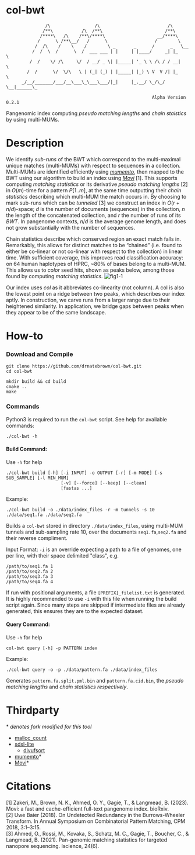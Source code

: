 # col-bwt
```console
               /\                 /\                          /\     
              /**\           /\  /**\                        /**\    
             /****\   /\    /**\/****\                    __/****\     
            /      \ /**\__/   /      \                  /        \ 
           /  /\    /    \    /        \ _       _      /      _   \__
          /  /  \  /      \  /  ___ ___ | |     | |____/     _| |_    \ 
         /  /    \/ /\     \/  / __/ _ \| |_____| '_ \ \ /\ / / __|    \ 
        /  /      \/  \/\   \ | (_| (_) | |_____| |_) \ V  V /| |_      \ 
      _/__/_______/___/__\___\_\___\___/|_|     |_.__/ \_/\_/  \__|______\_

                                                        Alpha Version 0.2.1
```

Pangenomic index computing *pseudo matching lengths* and *chain staistics* by using multi-MUMs.
# Description
We identify *sub-runs* of the BWT which correspond to the multi-maximal unique matches (multi-MUMs) with respect to sequences in a collection. Multi-MUMs are identified efficiently using [*mumemto*](https://github.com/vikshiv/mumemto), then mapped to the BWT using our algorithm to build an index using [*Movi*](https://github.com/mohsenzakeri/Movi) [1]. This supports computing *matching statistics* or its derivative *pseudo matching lengths* [2] in $O(m)$-time for a pattern $P[1..m]$, at the same time outputting their *chain statistics* describing which multi-MUM the match occurs in. By choosing to mark sub-runs which can be *tunneled* [3] we construct an index in $O(r+n/d)$-space; $d$ is the number of documents (sequences) in the collection, $n$ the length of the concatenated collection, and $r$ the number of runs of its $BWT$. In pangenome contexts, $n/d$ is the average genome length, and does not grow substantially with the number of sequences.

Chain statistics describe which conserved region an exact match falls in. Remarkably, this allows for distinct matches to be “chained” (i.e. found to either be co-linear or not co-linear with respect to the collection) in linear time. With sufficient coverage, this improves read classification accuracy: on 64 human haplotypes of HPRC, ~80% of bases belong to a multi-MUM. This allows us to *color* seed hits, shown as peaks below, among those found by computing *matching statistics*.
![fig1-1](https://github.com/user-attachments/assets/d8c7647f-13de-4e5d-83a1-26b88927e2f1)

Our index uses *col* as it abbreviates co-linearity (not column). A col is also the lowest point on a ridge between two peaks, which describes our index aptly. In construction, we carve runs from a larger range due to their heightened similarity. In application, we bridge gaps between peaks when they appear to be of the same landscape.

# How-to
### Download and Compile
```console
git clone https://github.com/drnatebrown/col-bwt.git
cd col-bwt

mkdir build && cd build
cmake ..
make
```

### Commands
Python3 is required to run the ``col-bwt`` script.
See help for available commands:
```console
./col-bwt -h
```
#### Build Command:
Use ``-h`` for help
```console
./col-bwt build [-h] [-i INPUT] -o OUTPUT [-r] [-m MODE] [-s SUB_SAMPLE] [-l MIN_MUM]
                     [-v] [--force] [--keep] [--clean]
                     [fastas ...]
```
Example:
```console
./col-bwt build -o ./data/index_files -r -m tunnels -s 10 ./data/seq1.fa ./data/seq2.fa
```
Builds a ``col-bwt`` stored in directory ``./data/index_files``, using multi-MUM tunnels and sub-sampling rate 10, over the documents ``seq1.fa``,``seq2.fa`` and their reverse compliment.

Input Format:
``-i`` is an override expecting a path to a file of genomes, one per line, with their space delimited "class", e.g.
```console
/path/to/seq1.fa 1
/path/to/seq2.fa 2
/path/to/seq3.fa 3
/path/to/seq4.fa 4
```
If run with positional arguments, a file ``[PREFIX]_filelist.txt`` is generated. It is highly recommended to use ``-i`` with this file when running the build script again. Since many steps are skipped if intermediate files are already generated, this ensures they are to the expected dataset.

#### Query Command:
Use ``-h`` for help
```console
col-bwt query [-h] -p PATTERN index
```
Example:
```console
./col-bwt query -o -p ./data/pattern.fa ./data/index_files
```
Generates ``pattern.fa.split.pml.bin`` and ``pattern.fa.cid.bin``, the *pseudo matching lengths* and *chain statistics respectively*.

# Thirdparty
\* *denotes fork modified for this tool*
* [malloc_count](https://github.com/bingmann/malloc_count)
* [sdsl-lite](https://github.com/simongog/sdsl-lite)
    * [divufsort](https://github.com/simongog/libdivsufsort)
* [mumemto](https://github.com/drnatebrown/mumemto.git)\*
* [Movi](https://github.com/drnatebrown/Movi.git)\*

# Citations
[1] Zakeri, M., Brown, N. K., Ahmed, O. Y., Gagie, T., & Langmead, B. (2023). Movi: a fast and cache-efficient full-text pangenome index. bioRxiv.  
[2] Uwe Baier (2018). On Undetected Redundancy in the Burrows-Wheeler Transform. In Annual Symposium on Combinatorial Pattern Matching, CPM 2018, 3:1–3:15.  
[3] Ahmed, O., Rossi, M., Kovaka, S., Schatz, M. C., Gagie, T., Boucher, C., & Langmead, B. (2021). Pan-genomic matching statistics for targeted nanopore sequencing. Iscience, 24(6).  

